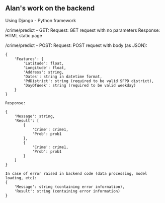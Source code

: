 ## Alan's work on the backend
Using Django - Python framework

/crime/predict - GET:
	Request: GET request with no parameters
	Response: HTML static page

/crime/predict - POST:
	Request: POST request with body (as JSON):

	{
		'Features': {
			'Latitude': float,
			'Longitude': float,
			'Address': string,
			'Dates': string in datetime format, 
			'PdDistrict': string (required to be valid SFPD district),
			'DayOfWeek': string (required to be valid weekday)
		}
	}

	Response:

	{
		'Message': string,
		'Result': [
			{
				'Crime': crime1,
				'Prob': prob1
			},
			{
				'Crime': crime1,
				'Prob': prob1
			}
		]
	}

	In case of error raised in backend code (data processing, model loading, etc):
	{
		'Message': string (containing error information),
		'Result': string (containing error information)
	}
